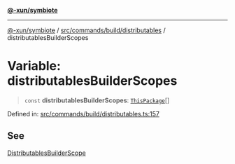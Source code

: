 [**@-xun/symbiote**](../../../../../README.md)

***

[@-xun/symbiote](../../../../../README.md) / [src/commands/build/distributables](../README.md) / distributablesBuilderScopes

# Variable: distributablesBuilderScopes

> `const` **distributablesBuilderScopes**: [`ThisPackage`](../../../../configure/enumerations/ThisPackageGlobalScope.md#thispackage)[]

Defined in: [src/commands/build/distributables.ts:157](https://github.com/Xunnamius/symbiote/blob/97e44b70bbc4b25fd28c3641586a9d18f95d8540/src/commands/build/distributables.ts#L157)

## See

[DistributablesBuilderScope](../../../../configure/enumerations/ThisPackageGlobalScope.md)

